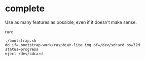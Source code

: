 
# complete

Use as many features as possible, even if it doesn't make sense.

run:
```
./bootstrap.sh
dd if=.bootstrap-work/raspbian-lite.img of=/dev/sdcard bs=32M status=progress
eject /dev/sdcard
```

